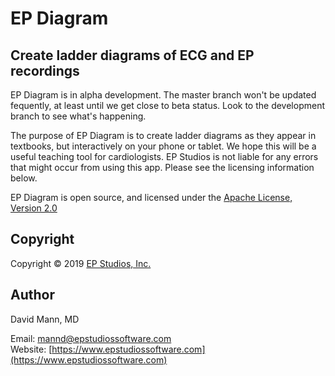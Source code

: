 EP Diagram
==========

<!-- [![Build Status](https://travis-ci.org/mannd/epcoding-ios.svg?branch=master)](https://travis-ci.org/mannd/epdiagram) -->

## Create ladder diagrams of ECG and EP recordings
EP Diagram is in alpha development.  The master branch won't be
updated fequently, at least until we get close to beta status.  Look
to the development branch to see what's happening.

The purpose of EP Diagram is to create ladder diagrams as they appear
in textbooks, but interactively on your phone or tablet.  We hope this
will be a useful teaching tool for cardiologists.  EP Studios is not
liable for any errors that might occur from using this app.
Please see the licensing information below.

EP Diagram is open source, and licensed under the 
[Apache License, Version 2.0](http://www.apache.org/licenses/LICENSE-2.0.html)

## Copyright
Copyright © 2019 [EP Studios, Inc.](http://www.epstudiossoftware.com)

## Author
David Mann, MD

Email: [mannd@epstudiossoftware.com](mailto:mannd@epstudiossoftware.com)  
Website: [https://www.epstudiossoftware.com](https://www.epstudiossoftware.com)   
